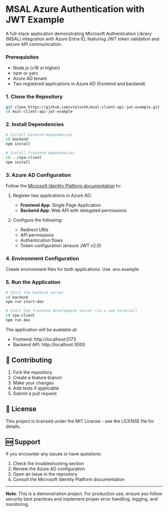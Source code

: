 # MSAL Azure Authentication with JWT Example

A full-stack application demonstrating Microsoft Authentication Library (MSAL) integration with Azure Entra ID, featuring JWT token validation and secure API communication.

### Prerequisites

- Node.js (v18 or higher)
- npm or yarn
- Azure AD tenant
- Two registered applications in Azure AD (frontend and backend)

### 1. Clone the Repository

```bash
git clone https://github.com/vtolochk/msal-client-api-jwt-example.git
cd msal-client-api-jwt-example
```

### 2. Install Dependencies

```bash
# Install backend dependencies
cd backend
npm install

# Install frontend dependencies
cd ../spa-client
npm install
```

### 3. Azure AD Configuration

Follow the [Microsoft Identity Platform documentation](https://github.com/Azure-Samples/ms-identity-javascript-tutorial/tree/main/3-Authorization-II/1-call-api) to:

1. Register two applications in Azure AD:
   - **Frontend App**: Single Page Application
   - **Backend App**: Web API with delegated permissions

2. Configure the following:
   - Redirect URIs
   - API permissions
   - Authentication flows
   - Token configuration (ensure JWT v2.0)

### 4. Environment Configuration

Create environment files for both applications.
Use .env.example

### 5. Run the Application

```bash
# Start the backend server
cd backend
npm run start:dev

# Start the frontend development server (in a new terminal)
cd spa-client
npm run dev
```

The application will be available at:
- Frontend: http://localhost:5173
- Backend API: http://localhost:3000

## 🤝 Contributing

1. Fork the repository
2. Create a feature branch
3. Make your changes
4. Add tests if applicable
5. Submit a pull request

## 📄 License

This project is licensed under the MIT License - see the LICENSE file for details.

## 🆘 Support

If you encounter any issues or have questions:

1. Check the troubleshooting section
2. Review the Azure AD configuration
3. Open an issue in the repository
4. Consult the Microsoft Identity Platform documentation

---

**Note**: This is a demonstration project. For production use, ensure you follow security best practices and implement proper error handling, logging, and monitoring.
